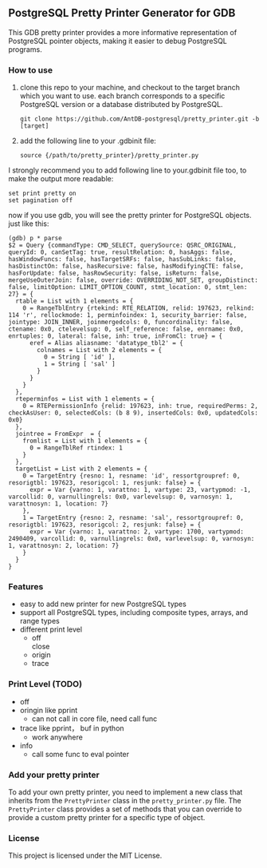 ## PostgreSQL Pretty Printer Generator for GDB

This GDB pretty printer provides a more informative representation of PostgreSQL pointer objects, making it easier to debug PostgreSQL programs.




### How to use


1. clone this repo to your machine, and checkout to the target branch which you want to use. each branch corresponds to a specific PostgreSQL version or a database distributed by PostgreSQL.

    ```shell 
    git clone https://github.com/AntDB-postgresql/pretty_printer.git -b [target]
    ```

2. add the following line to your .gdbinit file:

    ```shell
    source {/path/to/pretty_printer}/pretty_printer.py
    ```

I strongly recommend you to add following line to your.gdbinit file too, to make the output more readable:

```shell
set print pretty on
set pagination off
```

now if you use gdb, you will see the pretty printer for PostgreSQL objects. just like this:

```shell
(gdb) p * parse
$2 = Query {commandType: CMD_SELECT, querySource: QSRC_ORIGINAL, queryId: 0, canSetTag: true, resultRelation: 0, hasAggs: false, hasWindowFuncs: false, hasTargetSRFs: false, hasSubLinks: false, hasDistinctOn: false, hasRecursive: false, hasModifyingCTE: false, hasForUpdate: false, hasRowSecurity: false, isReturn: false, mergeUseOuterJoin: false, override: OVERRIDING_NOT_SET, groupDistinct: false, limitOption: LIMIT_OPTION_COUNT, stmt_location: 0, stmt_len: 27} = {
  rtable = List with 1 elements = {
    0 = RangeTblEntry {rtekind: RTE_RELATION, relid: 197623, relkind: 114 'r', rellockmode: 1, perminfoindex: 1, security_barrier: false, jointype: JOIN_INNER, joinmergedcols: 0, funcordinality: false, ctename: 0x0, ctelevelsup: 0, self_reference: false, enrname: 0x0, enrtuples: 0, lateral: false, inh: true, inFromCl: true} = {
      eref = Alias aliasname: 'datatype_tbl2' = {
        colnames = List with 2 elements = {
          0 = String [ 'id' ],
          1 = String [ 'sal' ]
        }
      }
    }
  },
  rteperminfos = List with 1 elements = {
    0 = RTEPermissionInfo {relid: 197623, inh: true, requiredPerms: 2, checkAsUser: 0, selectedCols: (b 8 9), insertedCols: 0x0, updatedCols: 0x0}
  },
  jointree = FromExpr  = {
    fromlist = List with 1 elements = {
      0 = RangeTblRef rtindex: 1
    }
  },
  targetList = List with 2 elements = {
    0 = TargetEntry {resno: 1, resname: 'id', ressortgroupref: 0, resorigtbl: 197623, resorigcol: 1, resjunk: false} = {
      expr = Var {varno: 1, varattno: 1, vartype: 23, vartypmod: -1, varcollid: 0, varnullingrels: 0x0, varlevelsup: 0, varnosyn: 1, varattnosyn: 1, location: 7}
    },
    1 = TargetEntry {resno: 2, resname: 'sal', ressortgroupref: 0, resorigtbl: 197623, resorigcol: 2, resjunk: false} = {
      expr = Var {varno: 1, varattno: 2, vartype: 1700, vartypmod: 2490409, varcollid: 0, varnullingrels: 0x0, varlevelsup: 0, varnosyn: 1, varattnosyn: 2, location: 7}
    }
  }
}
```

### Features

* easy to add new printer for new PostgreSQL types
* support all PostgreSQL types, including composite types, arrays, and range types
* different print level
  * off  
      close 
  * origin
  * trace


### Print Level (TODO)

* off
* oringin
  like pprint
  * can not call in core file, need call func
* trace
  like pprint， buf in python
  * work anywhere
* info
  * call some func to eval pointer

### Add your pretty printer

To add your own pretty printer, you need to implement a new class that inherits from the `PrettyPrinter` class in the `pretty_printer.py` file. The `PrettyPrinter` class provides a set of methods that you can override to provide a custom pretty printer for a specific type of object.


### License

This project is licensed under the MIT License.
